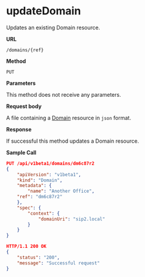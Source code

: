 # updateDomain

Updates an existing Domain resource.

**URL**

`/domains/{ref}`

**Method**

`PUT`

**Parameters**

This method does not receive any parameters.

**Request body**

A file containing a [Domain](../../configuration/domains.md) resource in `json` format.

**Response**

If successful this method updates a Domain resource.

**Sample Call**

```json
PUT /api/v1beta1/domains/dm6c87r2
{
	"apiVersion": "v1beta1",
	"kind": "Domain",
	"metadata": {
		"name": "Another Office",
    "ref": "dm6c87r2"
	},
	"spec": {
		"context": {
			"domainUri": "sip2.local"
		}
	}
}

HTTP/1.1 200 OK
{
	"status": "200",
	"message": "Successful request"
}
```
